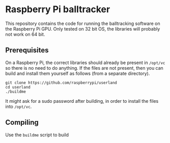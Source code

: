 # Raspberry Pi balltracker

This repository contains the code for running the balltracking software on the Raspberry Pi GPU.
Only tested on 32 bit OS, the libraries will probably not work on 64 bit.

## Prerequisites

On a Raspberry Pi, the correct libraries should already be present in `/opt/vc` so there is no need to do anything.
If the files are not present, then you can build and install them yourself as follows (from a separate directory).

    git clone https://github.com/raspberrypi/userland
    cd userland
    ./buildme

It might ask for a sudo password after building, in order to install the files into `/opt/vc`.

## Compiling

Use the `buildme` script to build


